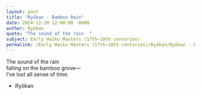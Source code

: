 ```yaml
---
layout: post
title: "Ryōkan - Bamboo Rain"
date: 2024-12-30 12:00:00 -0000
author: Ryōkan
quote: "The sound of the rain  "
subject: Early Haiku Masters (17th–18th centuries)
permalink: /Early Haiku Masters (17th–18th centuries)/Ryōkan/Ryōkan - Bamboo Rain
---
```


The sound of the rain  
falling on the bamboo grove—  
I’ve lost all sense of time.

- Ryōkan
